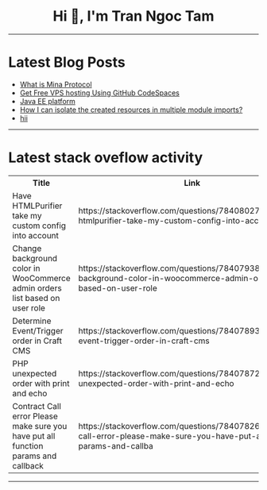 <h1 align="center">Hi 👋, I'm Tran Ngoc Tam</h1>

---

# Latest Blog Posts 
<!-- BLOG-POST-LIST:START -->
- [What is Mina Protocol](https://dev.to/francescoxx/what-is-mina-protocol-40il)
- [Get Free VPS hosting Using GitHub CodeSpaces](https://dev.to/sh20raj/get-free-vps-hosting-using-github-codespaces-28c6)
- [Java EE platform](https://dev.to/saumya27/java-ee-platform-h77)
- [How I can isolate the created resources in multiple module imports?](https://dev.to/pcmagas/how-i-can-isolate-the-created-resources-in-multiple-module-imports-2j5f)
- [hii](https://dev.to/theakash04/jjhgjhgjvvnbvnv-1ekg)
<!-- BLOG-POST-LIST:END -->

---

# Latest stack oveflow activity
<table>
  <tr><th>Title</th><th>Link</th></tr>
  <!-- STACKOVERFLOW:START --><tr><td>Have HTMLPurifier take my custom config into account</td><td>https://stackoverflow.com/questions/78408027/have-htmlpurifier-take-my-custom-config-into-account</td></tr><tr><td>Change background color in WooCommerce admin orders list based on user role</td><td>https://stackoverflow.com/questions/78407938/change-background-color-in-woocommerce-admin-orders-list-based-on-user-role</td></tr><tr><td>Determine Event/Trigger order in Craft CMS</td><td>https://stackoverflow.com/questions/78407893/determine-event-trigger-order-in-craft-cms</td></tr><tr><td>PHP unexpected order with print and echo</td><td>https://stackoverflow.com/questions/78407872/php-unexpected-order-with-print-and-echo</td></tr><tr><td>Contract Call error Please make sure you have put all function params and callback</td><td>https://stackoverflow.com/questions/78407826/contract-call-error-please-make-sure-you-have-put-all-function-params-and-callba</td></tr><!-- STACKOVERFLOW:END -->
</table>

---


